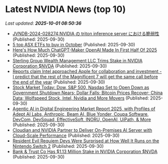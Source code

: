 # Latest NVIDIA News (top 10)
_Last updated: **2025-10-01 08:50:36**_

- [JVNDB-2024-028274:NVIDIA の triton inference server における脆弱性](http://vrda.jpcert.or.jp/feed/ja/JVNiPedia_JVNDB-2024-028274_AD_1.html) (Published: 2025-09-30)
- [5 top ASX ETFs to buy in October](https://www.fool.com.au/2025/09/30/5-top-asx-etfs-to-buy-in-october-2025/) (Published: 2025-09-30)
- [Here's How Much ChatGPT-Maker OpenAI Made In First Half Of 2025](https://www.ndtvprofit.com/technology/here-is-how-much-artificial-intelligence-chatbot-chatgpt-maker-openai-made-in-first-half-of-2025) (Published: 2025-09-30)
- [Sterling Group Wealth Management LLC Trims Stake in NVIDIA Corporation $NVDA](https://www.etfdailynews.com/2025/09/30/sterling-group-wealth-management-llc-trims-stake-in-nvidia-corporation-nvda/) (Published: 2025-09-30)
- [Reports claim Intel approached Apple for collaboration and investment - I predict that the rest of the Magnificent 7 will get the same call before the end of the year](https://www.techradar.com/pro/reports-claim-intel-approached-apple-for-collaboration-and-investment-i-predict-that-the-rest-of-the-magnificent-7-will-get-the-same-call-before-the-end-of-the-year) (Published: 2025-09-30)
- [Stock Market Today: Dow, S&P 500, Nasdaq Set to Open Down as Government Shutdown Nears; Dollar Falls; Bitcoin Prices Recover; China Data; Wolfspeed Stock, Intel, Nvidia and More Movers](https://biztoc.com/x/30e44d3fa686ff85) (Published: 2025-09-30)
- [Agentic AI in Digital Engineering Market Report 2025, with Profiles of Adept AI Labs, Anthropic, Beam AI, Blue Yonder, Coupa Software, DevCom, DevSquad, EffectiveSoft, INORU, OpenAI, UiPath, & More](https://www.globenewswire.com/news-release/2025/09/30/3158320/28124/en/Agentic-AI-in-Digital-Engineering-Market-Report-2025-with-Profiles-of-Adept-AI-Labs-Anthropic-Beam-AI-Blue-Yonder-Coupa-Software-DevCom-DevSquad-EffectiveSoft-INORU-OpenAI-UiPath-M.html) (Published: 2025-09-30)
- [Cloudian and NVIDIA Partner to Deliver On-Premises AI Server with Cloud-Scale Performance](https://www.storagereview.com/news/cloudian-and-nvidia-partner-to-deliver-on-premises-ai-server-with-cloud-scale-performance) (Published: 2025-09-30)
- [Resident Evil Requiem Devs Were Surprised at How Well It Runs on the Nintendo Switch 2](https://wccftech.com/resident-evil-requiem-devs-surprised-how-well-it-runs-switch-2/) (Published: 2025-09-30)
- [Bank & Trust Co Has $1.13 Million Stake in NVIDIA Corporation $NVDA](https://www.etfdailynews.com/2025/09/30/bank-trust-co-has-1-13-million-stake-in-nvidia-corporation-nvda/) (Published: 2025-09-30)
